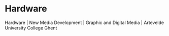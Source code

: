 # Hardware
Hardware | New Media Development | Graphic and Digital Media | Artevelde University College Ghent
